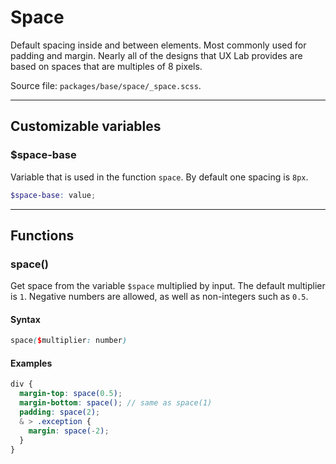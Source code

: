 # Space
Default spacing inside and between elements. Most commonly used for padding and margin. Nearly all of the designs that UX Lab provides are based on spaces that are multiples of 8 pixels.

Source file: `packages/base/space/_space.scss`.

---

## Customizable variables

### $space-base
Variable that is used in the function `space`. By default one spacing is `8px`.

```scss
$space-base: value;
```

---

## Functions

### space()
Get space from the variable `$space` multiplied by input. The default multiplier is `1`. Negative numbers are allowed, as well as non-integers such as `0.5`.

#### Syntax 
```scss
space($multiplier: number)
```

#### Examples
```scss
div {
  margin-top: space(0.5);
  margin-bottom: space(); // same as space(1)
  padding: space(2);
  & > .exception {
    margin: space(-2);
  }
}
```
